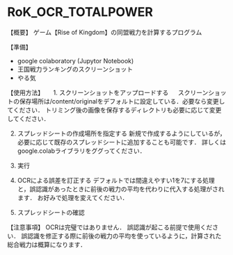 # RoK_OCR_TOTALPOWER

【概要】
  ゲーム【Rise of Kingdom】の同盟戦力を計算するプログラム

【準備】
  * google colaboratory (Jupytor Notebook)
  * 王国戦力ランキングのスクリーンショット
  * やる気

【使用方法】
　 1. スクリーンショットをアップロードする
　    スクリーンショットの保存場所は/content/originalをデフォルトに設定している．必要なら変更してください．
     トリミング後の画像を保存するディレクトリも必要に応じて変更してください．
   
   2. スプレッドシートの作成場所を指定する
      新規で作成するようにしているが，必要に応じて既存のスプレッドシートに追加することも可能です．
      詳しくはgoogle.colabライブラリをググってください．
      
   3. 実行
   
   5. OCRによる誤差を訂正する
      デフォルトでは間違えやすい1を7にする処理と，誤認識があったときに前後の戦力の平均を代わりに代入する処理がされます．
      お好みで処理を変えてください．
      
   6. スプレッドシートの確認
        
【注意事項】
  OCRは完璧ではありません．
  誤認識が起こる前提で使用ください．
  誤認識を修正する際に前後の戦力の平均を使っているように，計算された総合戦力は概算になります．
